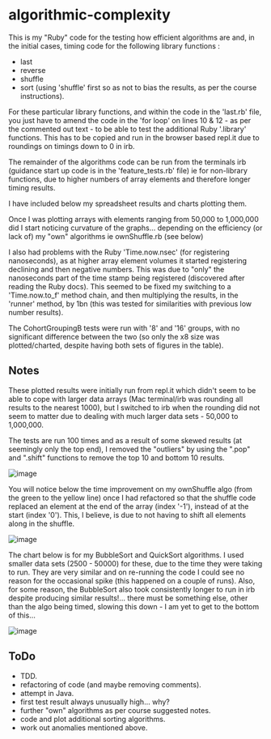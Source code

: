 # algorithmic-complexity


This is my "Ruby" code for the testing how efficient algorithms are and, in the initial cases, timing code for the following library functions :

- last
- reverse
- shuffle
- sort (using 'shuffle' first so as not to bias the results, as per the course instructions).

For these particular library functions, and within the code in the 'last.rb' file, you just have to amend the code in the 'for loop' on lines 10 & 12 - as per the commented out text - to be able to test the additional Ruby '.library' functions. This has to be copied and run in the browser based repl.it due to roundings on timings down to 0 in irb.

The remainder of the algorithms code can be run from the terminals irb (guidance start up code is in the 'feature_tests.rb' file) ie for non-library functions, due to higher numbers of array elements and therefore longer timing results.

I have included below my spreadsheet results and charts plotting them.

Once I was plotting arrays with elements ranging from 50,000 to 1,000,000 did I start noticing curvature of the graphs... depending on the efficiency (or lack of) my "own" algorithms ie ownShuffle.rb (see below)

I also had problems with the Ruby 'Time.now.nsec' (for registering nanoseconds), as at higher array element volumes it started registering declining and then negative numbers. This was due to "only" the nanoseconds part of the time stamp being registered (discovered after reading the Ruby docs). This seemed to be fixed my switching to a 'Time.now.to_f' method chain, and then multiplying the results, in the 'runner' method, by 1bn (this was tested for similarities with previous low number results).

The CohortGroupingB tests were run with '8' and '16' groups, with no significant difference between the two (so only the x8 size was plotted/charted, despite having both sets of figures in the table).


Notes
-----
These plotted results were initially run from repl.it which didn't seem to be able to cope with larger data arrays (Mac terminal/irb was rounding all results to the nearest 1000), but I switched to irb when the rounding did not seem to matter due to dealing with much larger data sets - 50,000 to 1,000,000.

The tests are run 100 times and as a result of some skewed results (at seemingly only the top end), I removed the "outliers" by using the ".pop" and ".shift" functions to remove the top 10 and bottom 10 results.


![image](https://user-images.githubusercontent.com/18572799/48225221-1ada9e00-e394-11e8-90fc-306921cdd552.png)


You will notice below the time improvement on my ownShuffle algo (from the green to the yellow line) once I had refactored so that the shuffle code replaced an element at the end of the array (index '-1'), instead of at the start (index '0'). This, I believe, is due to not having to shift all elements along in the shuffle.

![image](https://user-images.githubusercontent.com/18572799/48225423-b23ff100-e394-11e8-896d-2336799bd1a5.png)


The chart below is for my BubbleSort and QuickSort algorithms. I used smaller data sets (2500 - 50000) for these, due to the time they were taking to run. They are very similar and on re-running the code I could see no reason for the occasional spike (this happened on a couple of runs). Also, for some reason, the BubbleSort also took consistently longer to run in irb despite producing similar results!... there must be something else, other than the algo being timed, slowing this down - I am yet to get to the bottom of this...

![image](https://user-images.githubusercontent.com/18572799/48225571-1498f180-e395-11e8-9153-b7b9241a562a.png)



ToDo
----
- TDD.
- refactoring of code (and maybe removing comments).
- attempt in Java.
- first test result always unusually high... why?
- further "own" algorithms as per course suggested notes.
- code and plot additional sorting algorithms.
- work out anomalies mentioned above.
